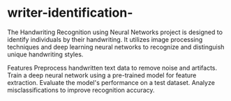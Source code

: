 # writer-identification-


The Handwriting Recognition using Neural Networks project is designed to identify individuals by their handwriting. It utilizes image processing techniques and deep learning neural networks to recognize and distinguish unique handwriting styles.

Features
Preprocess handwritten text data to remove noise and artifacts.
Train a deep neural network using a pre-trained model for feature extraction.
Evaluate the model's performance on a test dataset.
Analyze misclassifications to improve recognition accuracy.



